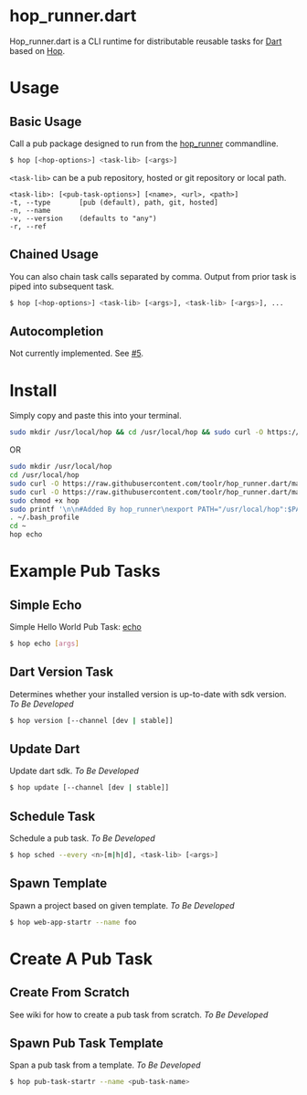 hop_runner.dart
===============
Hop_runner.dart is a CLI runtime for distributable reusable tasks for [Dart](https://www.dartlang.org) based on [Hop](https://github.com/dart-lang/hop).

# Usage

## Basic Usage
Call a pub package designed to run from the [hop_runner](https://github.com/toolr/hop_runner.dart) commandline.
```bash
$ hop [<hop-options>] <task-lib> [<args>]
```

`<task-lib>` can be a pub repository, hosted or git repository or local path.
```
<task-lib>: [<pub-task-options>] [<name>, <url>, <path>]
-t, --type       [pub (default), path, git, hosted]                                                                                                                                                
-n, --name
-v, --version    (defaults to "any")
-r, --ref 
```

## Chained Usage
You can also chain task calls separated by comma.  Output from prior task is piped into subsequent task.
```bash
$ hop [<hop-options>] <task-lib> [<args>], <task-lib> [<args>], ...
```

## Autocompletion
Not currently implemented.  See [#5](https://github.com/toolr/hop_runner.dart/issues/5).

# Install
Simply copy and paste this into your terminal.
```bash
sudo mkdir /usr/local/hop && cd /usr/local/hop && sudo curl -O https://raw.githubusercontent.com/toolr/hop_runner.dart/master/hop && sudo curl -O https://raw.githubusercontent.com/toolr/hop_runner.dart/master/bin/hopsnapshot && sudo chmod +x hop && sudo printf '\n\n#Added By hop_runner\nexport PATH="/usr/local/hop":$PATH' >> ~/.bash_profile && . ~/.bash_profile && cd ~ && echo "Running: hop echo" && echo "First time takes a while..." && hop echo
```
OR
```bash
sudo mkdir /usr/local/hop
cd /usr/local/hop
sudo curl -O https://raw.githubusercontent.com/toolr/hop_runner.dart/master/hop
sudo curl -O https://raw.githubusercontent.com/toolr/hop_runner.dart/master/bin/hopsnapshot
sudo chmod +x hop
sudo printf '\n\n#Added By hop_runner\nexport PATH="/usr/local/hop":$PATH' >> ~/.bash_profile
. ~/.bash_profile
cd ~
hop echo
```

# Example Pub Tasks

## Simple Echo
Simple Hello World Pub Task: [echo](http://pub.dartlang.org/packages/echo)
```bash
$ hop echo [args]
```
## Dart Version Task
Determines whether your installed version is up-to-date with sdk version. *To Be Developed*
```bash
$ hop version [--channel [dev | stable]]
```

## Update Dart
Update dart sdk. *To Be Developed*
```bash
$ hop update [--channel [dev | stable]]
```

## Schedule Task
Schedule a pub task. *To Be Developed*
```bash
$ hop sched --every <n>[m|h|d], <task-lib> [<args>]
```

## Spawn Template
Spawn a project based on given template. *To Be Developed*
```bash
$ hop web-app-startr --name foo
```

# Create A Pub Task

## Create From Scratch
See wiki for how to create a pub task from scratch. *To Be Developed*

## Spawn Pub Task Template
Span a pub task from a template.  *To Be Developed*
```bash
$ hop pub-task-startr --name <pub-task-name>
```
